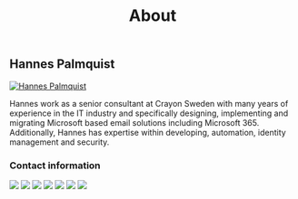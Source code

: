 ﻿---
title: About
description: About
hide_table_of_contents: true
---

## Hannes Palmquist

<a class="avatar__photo-link avatar__photo" href="https://getps.dev/about" target="_blank" rel="noreferrer noopener">
    <img src="https://getps.dev/img/Hannes_Profil_HighContrast.jpg" alt="Hannes Palmquist"/>
</a>

Hannes work as a senior consultant at Crayon Sweden with many years of experience in the IT industry and specifically designing, implementing and migrating Microsoft based email solutions including Microsoft 365. Additionally, Hannes has expertise within developing, automation, identity management and security.

### Contact information
<div class ="imgpadding">
    <a href="mailto:hannes.palmquist@outlook.com"><img src={require('../../static/img/outlook-1.png').default} style={{width: 30, height: 30}}/></a>
    <a href="mailto:hannes.palmquist@crayon.com"><img src={require('../../static/img/outlook-1.png').default} style={{width: 30, height: 30}} /></a>
    <a href="https://github.com/hanpq/"><img src={require('../../static/img/GitHub-Mark-Light-120px-plus.png').default} style={{width: 30, height: 30}} /></a>
    <a href="https://www.facebook.com/hannes.palmquist/"><img src={require('../../static/img/f_logo_RGB-Blue_58.png').default} style={{width: 30, height: 30}} /></a>
    <a href="https://www.linkedin.com/in/hannes-palmquist-732b5647/"><img src={require('../../static/img/LI-In-Bug.png').default} style={{width: 30, height: 30}} /></a>
    <a href="https://twitter.com/PalmquistHannes/"><img src={require('../../static/img/twitter-svgrepo-com.png').default} style={{width: 30, height: 30}} /></a>
    <a href="https://teams.microsoft.com/l/chat/0/0?users=hannes.palmquist@crayon.com"><img src={require('../../static/img/microsoft-teams-1.png').default} style={{width: 30, height: 30}} /></a>
</div>
